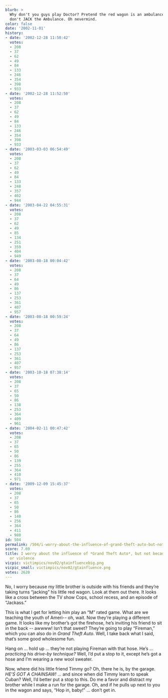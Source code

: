 ```yaml
---
blurb: >
  Why don't you guys play Doctor? Pretend the red wagon is an ambulance. No ... no,
  don't JACK the Ambulance. Oh nevermind.
color: false
date: '2002-11-01'
history:
- date: '2002-12-28 11:50:42'
  votes:
  - 208
  - 37
  - 62
  - 49
  - 84
  - 133
  - 246
  - 354
  - 398
  - 933
- date: '2002-12-28 11:52:50'
  votes:
  - 208
  - 37
  - 62
  - 49
  - 84
  - 133
  - 246
  - 354
  - 398
  - 933
- date: '2003-03-03 06:54:49'
  votes:
  - 208
  - 37
  - 62
  - 49
  - 84
  - 133
  - 248
  - 357
  - 402
  - 944
- date: '2003-04-22 04:55:31'
  votes:
  - 208
  - 37
  - 62
  - 49
  - 85
  - 134
  - 251
  - 359
  - 404
  - 949
- date: '2003-08-18 00:04:42'
  votes:
  - 208
  - 37
  - 64
  - 49
  - 86
  - 137
  - 253
  - 361
  - 407
  - 957
- date: '2003-08-18 00:59:24'
  votes:
  - 208
  - 37
  - 64
  - 49
  - 86
  - 137
  - 253
  - 361
  - 407
  - 957
- date: '2003-10-18 07:38:14'
  votes:
  - 208
  - 37
  - 65
  - 50
  - 86
  - 138
  - 253
  - 364
  - 409
  - 961
- date: '2004-02-11 00:47:42'
  votes:
  - 208
  - 37
  - 65
  - 50
  - 86
  - 139
  - 255
  - 364
  - 410
  - 971
- date: '2009-12-09 15:45:37'
  votes:
  - 208
  - 37
  - 65
  - 50
  - 86
  - 140
  - 256
  - 364
  - 411
  - 980
id: 504
permalink: /504/i-worry-about-the-influence-of-grand-theft-auto-but-not-because-of-the-language-or-violence/
score: 7.69
title: I worry about the influence of *Grand Theft Auto*, but not because of the language
  or violence
vicpic: victimpics/nov02/gtainfluencebig.png
vicpic_small: victimpics/nov02/gtainfluence.png
votes: 2620
---
```


No, I worry because my little brother is outside with his friends and
they’re taking turns “jacking” his little red wagon. Look at them out
there. It looks like a cross between the TV show Cops, school recess,
and an episode of “Jackass.”

This is what I get for letting him play an “M” rated game. What are we
teaching the youth of Ameri-- oh, wait. Now they’re playing a different
game. It looks like my brother’s got the firehose, he’s inviting his
friend to sit in the back -- awwww! Isn’t that sweet? They’re going to
play “Fireman,” which you can also do in *Grand Theft Auto*. Well, I
take back what I said, that’s some good wholesome fun.

Hang on ... hold up ... they’re not playing Fireman with that hose. He’s
... *practicing his drive-by technique?* Well, I’d put a stop to it,
except he’s got a hose and I’m wearing a new wool sweater.

Now, where did his little friend Timmy go? Oh, there he is, by the
garage. *HE’S GOT A CHAINSAW!* ... and since when did Timmy learn to
speak Cuban? Well, I’d better put a stop to this. Do me a favor and
distract my brother while I make a run for the garage. Oh, and if he
pulls up next to you in the wagon and says, “Hop in, baby!” ... don’t
get in.